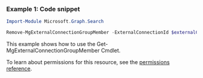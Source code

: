 ### Example 1: Code snippet

```powershellImport-Module Microsoft.Graph.Search

Remove-MgExternalConnectionGroupMember -ExternalConnectionId $externalConnectionId -ExternalGroupId $externalGroupId -IdentityId $identityId
```
This example shows how to use the Get-MgExternalConnectionGroupMember Cmdlet.
To learn about permissions for this resource, see the [permissions reference](/graph/permissions-reference).


